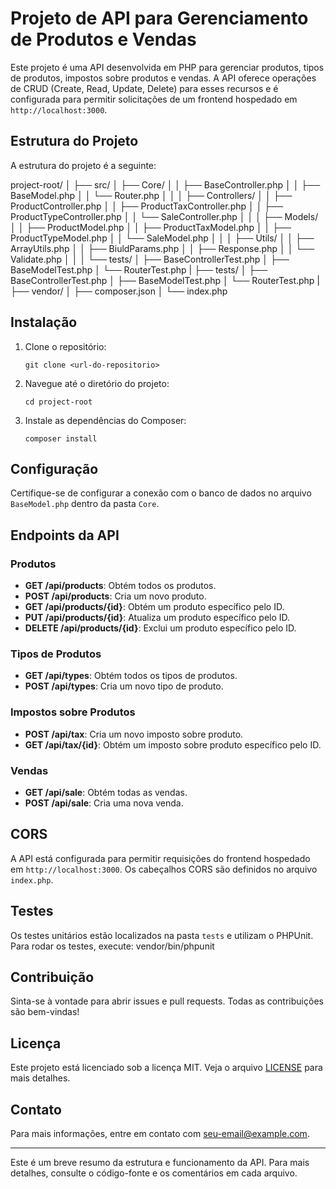 # Projeto de API para Gerenciamento de Produtos e Vendas

Este projeto é uma API desenvolvida em PHP para gerenciar produtos, tipos de produtos, impostos sobre produtos e vendas. A API oferece operações de CRUD (Create, Read, Update, Delete) para esses recursos e é configurada para permitir solicitações de um frontend hospedado em `http://localhost:3000`.

## Estrutura do Projeto

A estrutura do projeto é a seguinte:

project-root/
│
├── src/
│ ├── Core/
│ │ ├── BaseController.php
│ │ ├── BaseModel.php
│ │ └── Router.php
│ │
│ ├── Controllers/
│ │ ├── ProductController.php
│ │ ├── ProductTaxController.php
│ │ ├── ProductTypeController.php
│ │ └── SaleController.php
│ │
│ ├── Models/
│ │ ├── ProductModel.php
│ │ ├── ProductTaxModel.php
│ │ ├── ProductTypeModel.php
│ │ └── SaleModel.php
│ │
│ ├── Utils/
│ │ ├── ArrayUtils.php
│ │ ├── BiuldParams.php
│ │ ├── Response.php
│ │ └── Validate.php
│ │
│ └── tests/
│ ├── BaseControllerTest.php
│ ├── BaseModelTest.php
│ └── RouterTest.php
|
├── tests/
│ ├── BaseControllerTest.php
│ ├── BaseModelTest.php
│ └── RouterTest.php
|
├── vendor/
│
├── composer.json
│
└── index.php


## Instalação

1. Clone o repositório:
    ```
    git clone <url-do-repositorio>
    ```
2. Navegue até o diretório do projeto:
    ```
    cd project-root
    ```
3. Instale as dependências do Composer:
    ```
    composer install
    ```

## Configuração

Certifique-se de configurar a conexão com o banco de dados no arquivo `BaseModel.php` dentro da pasta `Core`.

## Endpoints da API

### Produtos

- **GET /api/products**: Obtém todos os produtos.
- **POST /api/products**: Cria um novo produto.
- **GET /api/products/{id}**: Obtém um produto específico pelo ID.
- **PUT /api/products/{id}**: Atualiza um produto específico pelo ID.
- **DELETE /api/products/{id}**: Exclui um produto específico pelo ID.

### Tipos de Produtos

- **GET /api/types**: Obtém todos os tipos de produtos.
- **POST /api/types**: Cria um novo tipo de produto.

### Impostos sobre Produtos

- **POST /api/tax**: Cria um novo imposto sobre produto.
- **GET /api/tax/{id}**: Obtém um imposto sobre produto específico pelo ID.

### Vendas

- **GET /api/sale**: Obtém todas as vendas.
- **POST /api/sale**: Cria uma nova venda.

## CORS

A API está configurada para permitir requisições do frontend hospedado em `http://localhost:3000`. Os cabeçalhos CORS são definidos no arquivo `index.php`.

## Testes

Os testes unitários estão localizados na pasta `tests` e utilizam o PHPUnit. Para rodar os testes, execute:
vendor/bin/phpunit


## Contribuição

Sinta-se à vontade para abrir issues e pull requests. Todas as contribuições são bem-vindas!

## Licença

Este projeto está licenciado sob a licença MIT. Veja o arquivo [LICENSE](LICENSE) para mais detalhes.

## Contato

Para mais informações, entre em contato com [seu-email@example.com](mailto:gregorypattrick@gmail.com).

---
Este é um breve resumo da estrutura e funcionamento da API. Para mais detalhes, consulte o código-fonte e os comentários em cada arquivo.